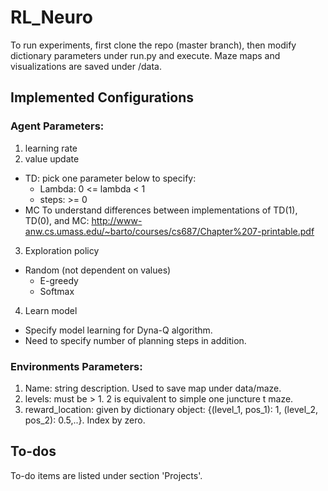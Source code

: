 # RL_Neuro

To run experiments, first clone the repo (master branch), then modify dictionary parameters under run.py and execute.
Maze maps and visualizations are saved under /data.

## Implemented Configurations
### Agent Parameters:
1. learning rate
2. value update
  - TD: pick one parameter below to specify:
    - Lambda: 0 <= lambda < 1
    - steps: >= 0
 - MC
    To understand differences between implementations of TD(1), TD(0), and MC:
    http://www-anw.cs.umass.edu/~barto/courses/cs687/Chapter%207-printable.pdf
3. Exploration policy
  - Random (not dependent on values)
    - E-greedy
    - Softmax
4. Learn model
  - Specify model learning for Dyna-Q algorithm.
  - Need to specify number of planning steps in addition.

### Environments Parameters:
1. Name: string description. Used to save map under data/maze.
2. levels: must be > 1. 2 is equivalent to simple one juncture t maze.
3. reward_location: given by dictionary object: {(level_1, pos_1): 1, (level_2, pos_2): 0.5,..}. Index by zero.

## To-dos
To-do items are listed under section 'Projects'.
